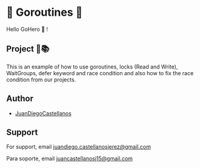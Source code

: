 
# 🔰 Goroutines 🔰

Hello GoHero 🤖 !


## Project  🌟📚
This is an example of how to use goroutines, locks (Read and Write), WaitGroups, defer keyword and race condition and also how to fix the race condition from our projects.

## Author

- [JuanDiegoCastellanos](https://github.com/JuanDiegoCastellanos)


## Support

For support, email juandiego.castellanosjerez@gmail.com

Para soporte, email juancastellanosj15@gmail.com
